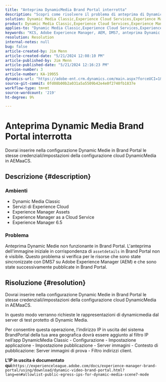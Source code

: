 ```yaml
---
title: "Anteprima DynamicMedia Brand Portal interrotta"
description: "Scopri come risolvere il problema di anteprima di Dynamic Medie, in cui le risorse vengono sincronizzate in DMS7 su Adobe Experience Manager."
solution: Dynamic Media Classic,Experience Cloud Services,Experience Manager,Experience Manager as a Cloud Service
product: Dynamic Media Classic,Experience Cloud Services,Experience Manager,Experience Manager as a Cloud Service
applies-to: "Dynamic Media Classic,Experience Cloud Services,Experience Manager Assets,Experience Manager as a Cloud Service,Experience Manager 6.5"
keywords: "KCS, Adobe Experience Manager, AEM, DMS7, anteprima Dynamic Medie, brand portal, risoluzione dei problemi"
resolution: Resolution
internal-notes: null
bug: false
article-created-by: Jim Menn
article-created-date: "5/21/2024 12:08:10 PM"
article-published-by: Jim Menn
article-published-date: "5/21/2024 12:16:23 PM"
version-number: 3
article-number: KA-19955
dynamics-url: "https://adobe-ent.crm.dynamics.com/main.aspx?forceUCI=1&pagetype=entityrecord&etn=knowledgearticle&id=317bc4c5-6a17-ef11-9f8a-6045bd006268"
source-git-commit: 0fd08b00b2a031a5a5509b42e4e0f2740fb1837e
workflow-type: tm+mt
source-wordcount: '219'
ht-degree: 9%

---
```


# Anteprima Dynamic Media Brand Portal interrotta


Dovrai inserire nella configurazione Dynamic Medie in Brand Portal le stesse credenziali/impostazioni della configurazione cloud DynamicMedia in AEMaaCS.

## Descrizione {#description}


### <b>Ambienti</b>

- Dynamic Media Classic
- Servizi di Experience Cloud
- Experience Manager Assets
- Experience Manager as a Cloud Service
- Experience Manager 6.5




### <b>Problema</b>

Anteprima Dynamic Medie non funzionante in Brand Portal.
L&#39;anteprima dell&#39;immagine iniziale in corrispondenza di `assetdetails` in Brand Portal non è visibile. Questo problema si verifica per le risorse che sono state sincronizzate con DMS7 su Adobe Experience Manager (AEM) e che sono state successivamente pubblicate in Brand Portal.


## Risoluzione {#resolution}


Dovrai inserire nella configurazione Dynamic Medie in Brand Portal le stesse credenziali/impostazioni della configurazione cloud DynamicMedia in AEMaaCS.

In questo modo verranno richieste le rappresentazioni di dynamicmedia dal server di test protetto di Dynamic Media.

Per consentire questa operazione, l’indirizzo IP in uscita del sistema BrandPortal della tua area geografica dovrà essere aggiunto al filtro IP nell’app DynamicMedia Classic - Configurazione - Impostazione applicazione - Impostazione pubblicazione - Server immagini - Contesto di pubblicazione: Server immagini di prova - Filtro indirizzi client.

<b>L’IP in uscita è documentato qui:</b>`https://experienceleague.adobe.com/docs/experience-manager-brand-portal/using/download/dynamic-video-brand-portal.html?lang=en#allowlist-public-egress-ips-for-dynamic-media-scene7-mode`
